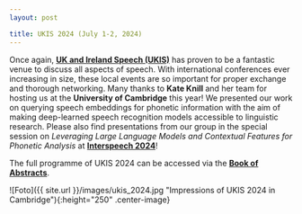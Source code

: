 ```yaml
---
layout: post

title: UKIS 2024 (July 1-2, 2024)
---
```


Once again, <a href="https://ukis2024.eng.cam.ac.uk/" target="_blank" rel="noopener"><strong>UK and Ireland Speech (UKIS)</strong></a> has proven to be a fantastic venue to discuss all aspects of speech.
With international conferences ever increasing in size, these local events are so important for proper exchange and thorough networking. 
Many thanks to <strong>Kate Knill</strong> and her team for hosting us at the <strong>University of Cambridge</strong> this year! 
We presented our work on querying speech embeddings for phonetic information with the aim of making deep-learned speech recognition models accessible to linguistic research. 
Please also find presentations from our group in the special session on <em>Leveraging Large Language Models and Contextual Features for Phonetic Analysis</em> at <a href="https://interspeech2024.org/" target="_blank" rel="noopener"><strong>Interspeech 2024</strong></a>!

The full programme of UKIS 2024 can be accessed via the <a href="http://ukis2024.eng.cam.ac.uk/wp-content/uploads/2024/07/ukis2024-AbstractBook.pdf" target="_blank" rel="noopener"><strong>Book of Abstracts</strong></a>.

![Foto]({{ site.url }}/images/ukis_2024.jpg "Impressions of UKIS 2024 in Cambridge"){:height="250" .center-image}

